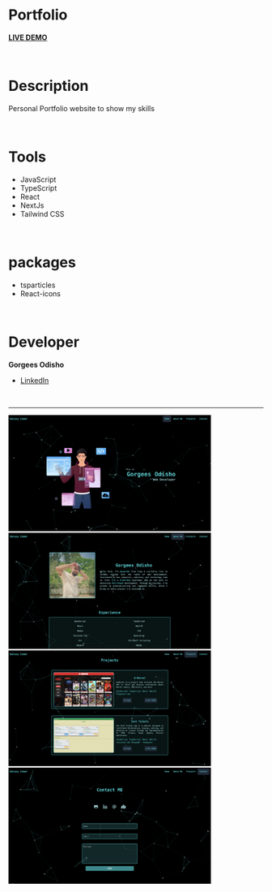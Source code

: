 # Portfolio

**[LIVE DEMO](https://portfolio-woad-nine-66.vercel.app/)**

<br>

# Description

Personal Portfolio website to show my skills

<br>

# Tools

- JavaScript
- TypeScript
- React
- NextJs
- Tailwind CSS

<br>

# packages

- tsparticles
- React-icons

<br>

# Developer

**Gorgees Odisho**

- [LinkedIn](https://www.linkedin.com/in/gorgees/)

<br>

---

<div>
    <img src="public/screenshoots/img-1.png" alt="Alt Text" title="Title" width="400px">
    <img src="public/screenshoots/img-2.png" alt="Alt Text" title="Title" width="400px">
    <img src="public/screenshoots/img-3.png" alt="Alt Text" title="Title" width="400px">
    <img src="public/screenshoots/img-4.png" alt="Alt Text" title="Title" width="400px">
</div>
